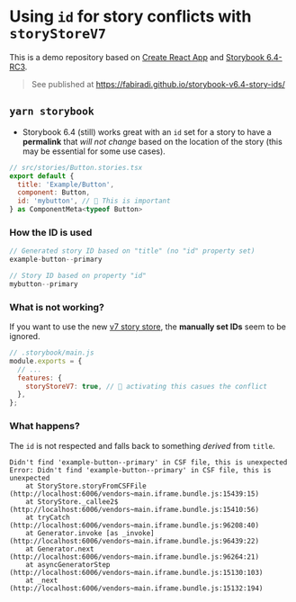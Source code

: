 # Using `id` for story conflicts with `storyStoreV7`

This is a demo repository based on [Create React App](https://github.com/facebook/create-react-app) and [Storybook 6.4-RC3](https://github.com/storybookjs/storybook/issues/15355).

> See published at https://fabiradi.github.io/storybook-v6.4-story-ids/

## `yarn storybook`

- Storybook 6.4 (still) works great with an `id` set for a story to have a **permalink** that _will not change_ based on the location of the story (this may be essential for some use cases).

```javascript
// src/stories/Button.stories.tsx
export default {
  title: 'Example/Button',
  component: Button,
  id: 'mybutton', // 🚨 This is important
} as ComponentMeta<typeof Button>
```

### How the ID is used

```javascript
// Generated story ID based on "title" (no "id" property set)
example-button--primary

// Story ID based on property "id"
mybutton--primary
```

### What is not working?

If you want to use the new [v7 story store](https://github.com/storybookjs/storybook/blob/next/MIGRATION.md#using-the-v7-store), the **manually set IDs** seem to be ignored.

```javascript
// .storybook/main.js
module.exports = {
  // ...
  features: {
    storyStoreV7: true, // 🚨 activating this casues the conflict
  },
};
```

### What happens?

The `id` is not respected and falls back to something _derived_ from `title`.

```plain
Didn't find 'example-button--primary' in CSF file, this is unexpected
Error: Didn't find 'example-button--primary' in CSF file, this is unexpected
    at StoryStore.storyFromCSFFile (http://localhost:6006/vendors~main.iframe.bundle.js:15439:15)
    at StoryStore._callee2$ (http://localhost:6006/vendors~main.iframe.bundle.js:15410:56)
    at tryCatch (http://localhost:6006/vendors~main.iframe.bundle.js:96208:40)
    at Generator.invoke [as _invoke] (http://localhost:6006/vendors~main.iframe.bundle.js:96439:22)
    at Generator.next (http://localhost:6006/vendors~main.iframe.bundle.js:96264:21)
    at asyncGeneratorStep (http://localhost:6006/vendors~main.iframe.bundle.js:15130:103)
    at _next (http://localhost:6006/vendors~main.iframe.bundle.js:15132:194)
```
